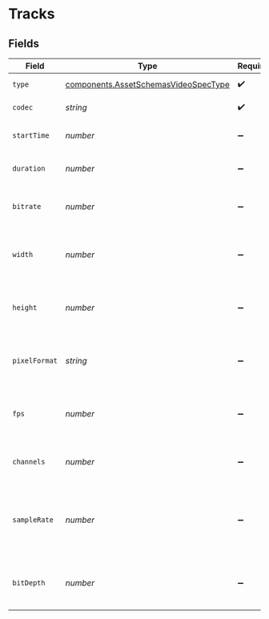 # Tracks


## Fields

| Field                                                                                        | Type                                                                                         | Required                                                                                     | Description                                                                                  | Example                                                                                      |
| -------------------------------------------------------------------------------------------- | -------------------------------------------------------------------------------------------- | -------------------------------------------------------------------------------------------- | -------------------------------------------------------------------------------------------- | -------------------------------------------------------------------------------------------- |
| `type`                                                                                       | [components.AssetSchemasVideoSpecType](../../models/components/assetschemasvideospectype.md) | :heavy_check_mark:                                                                           | type of track                                                                                | video                                                                                        |
| `codec`                                                                                      | *string*                                                                                     | :heavy_check_mark:                                                                           | Codec of the track                                                                           | aac                                                                                          |
| `startTime`                                                                                  | *number*                                                                                     | :heavy_minus_sign:                                                                           | Start time of the track in seconds                                                           | 23.8238                                                                                      |
| `duration`                                                                                   | *number*                                                                                     | :heavy_minus_sign:                                                                           | Duration of the track in seconds                                                             | 23.8238                                                                                      |
| `bitrate`                                                                                    | *number*                                                                                     | :heavy_minus_sign:                                                                           | Bitrate of the track in bits per second                                                      | 1000000                                                                                      |
| `width`                                                                                      | *number*                                                                                     | :heavy_minus_sign:                                                                           | Width of the track - only for video tracks                                                   | 1920                                                                                         |
| `height`                                                                                     | *number*                                                                                     | :heavy_minus_sign:                                                                           | Height of the track - only for video tracks                                                  | 1080                                                                                         |
| `pixelFormat`                                                                                | *string*                                                                                     | :heavy_minus_sign:                                                                           | Pixel format of the track - only for video tracks                                            | yuv420p                                                                                      |
| `fps`                                                                                        | *number*                                                                                     | :heavy_minus_sign:                                                                           | Frame rate of the track - only for video tracks                                              | 30                                                                                           |
| `channels`                                                                                   | *number*                                                                                     | :heavy_minus_sign:                                                                           | Amount of audio channels in the track                                                        | 2                                                                                            |
| `sampleRate`                                                                                 | *number*                                                                                     | :heavy_minus_sign:                                                                           | Sample rate of the track in samples per second - only for<br/>audio tracks<br/>              | 44100                                                                                        |
| `bitDepth`                                                                                   | *number*                                                                                     | :heavy_minus_sign:                                                                           | Bit depth of the track - only for audio tracks                                               | 16                                                                                           |
